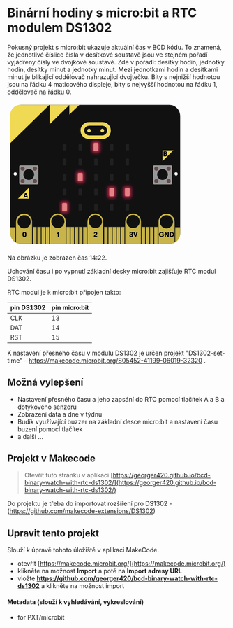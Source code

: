 # Binární hodiny s micro:bit a RTC modulem DS1302
Pokusný projekt s micro:bit ukazuje aktuální čas v BCD kódu. To znamená, že jednotlivé číslice čísla v desítkové soustavě jsou ve stejném pořadí vyjádřeny čísly ve dvojkové soustavě. Zde v pořadí: desítky hodin, jednotky hodin, desítky minut a jednotky minut. Mezi jednotkami hodin a desítkami minut je blikající oddělovač nahrazující dvojtečku. Bity s nejnižší hodnotou jsou na řádku 4 maticového displeje, bity s nejvyšší hodnotou na řádku 1, oddělovač na řádku 0.

![Micro:bit Binary Watch](mbit_bin_watch.png)

Na obrázku je zobrazen čas 14:22.

Uchování času i po vypnutí základní desky micro:bit zajišťuje RTC modul DS1302.

RTC modul je k micro:bit připojen takto:

| pin DS1302 | pin micro:bit |
|------------|---------------|
| CLK        | 13            |
| DAT        | 14            |
| RST        | 15            |

K nastavení přesného času v modulu DS1302 je určen projekt "DS1302-set-time" - https://makecode.microbit.org/S05452-41199-06019-32320 . 

## Možná vylepšení

- Nastavení přesného času a jeho zapsání do RTC pomocí tlačítek A a B a dotykového senzoru
- Zobrazení data a dne v týdnu
- Budík využívající buzzer na základní desce micro:bit a nastavení času buzení pomocí tlačítek
- a další ...

## Projekt v Makecode

> Otevřít tuto stránku v aplikaci [https://georger420.github.io/bcd-binary-watch-with-rtc-ds1302/](https://georger420.github.io/bcd-binary-watch-with-rtc-ds1302/)

Do projektu je třeba do importovat rozšíření pro DS1302 - (https://github.com/makecode-extensions/DS1302)

## Upravit tento projekt

Slouží k úpravě tohoto úložiště v aplikaci MakeCode.

* otevřít [https://makecode.microbit.org/](https://makecode.microbit.org/)
* klikněte na možnost **Import** a poté na **Import adresy URL**
* vložte **https://github.com/georger420/bcd-binary-watch-with-rtc-ds1302** a klikněte na možnost import

#### Metadata (slouží k vyhledávání, vykreslování)

* for PXT/microbit
<script src="https://makecode.com/gh-pages-embed.js"></script><script>makeCodeRender("{{ site.makecode.home_url }}", "{{ site.github.owner_name }}/{{ site.github.repository_name }}");</script>
